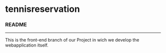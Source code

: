 # tennisreservation
### README
----

This is the front-end branch of our Project in wich we develop the webapplication itself.
